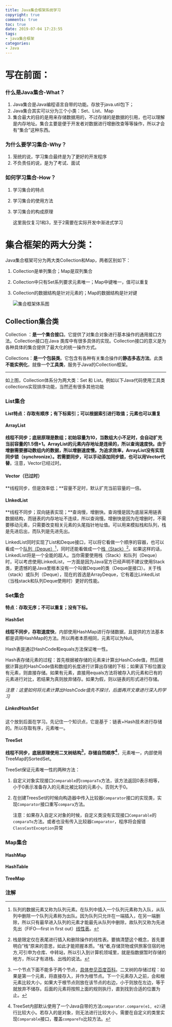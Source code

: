 ```yaml
---
title: Java集合框架系统学习
copyright: true
comments: true
toc: true
date: 2019-07-04 17:23:55
tags:
- java集合框架
categories:
- Java
---
```


# 写在前面：

### 什么是Java集合-What？

1. Java集合是Java编程语言自带的功能。存放于java.util包下；
2. Java集合其实可以分为三个小类：Set、List、Map
3. 集合最大的目的是用来存储数据用的，不过存储的是数据的引用，也可以理解是内存地址。集合主要是便于开发者对数据进行增删改查等等操作，所以才会有“集合”这种东西。

### 为什么要学习集合-Why？

1. 笼统的说，学习集合最终是为了更好的开发程序
2. 不负责任的说，是为了考试、面试

### 如何学习集合-How？

1. 学习集合的特点

2. 学习集合的使用方法

3. 学习集合的构成原理

   这里我仅复习1和3，至于2需要在实际开发中渐进式学习

# 集合框架的两大分类：

Java集合框架可分为两大类Collection和Map，两者区别如下：

1. Collection是单列集合；Map是双列集合

2. Collection中只有Set系列要求元素唯一；Map中键唯一，值可以重复

3. Collection的数据结构是针对元素的；Map的数据结构是针对键

   ![集合框架体系图](//ws4.sinaimg.cn/large/96e311f0gy1g4nxy8vttgj20i80bu41o.jpg)

## Collection集合类

Collection ：**是一个集合接口**。它提供了对集合对象进行基本操作的通用接口方法。Collection接口在Java 类库中有很多具体的实现。Collection接口的意义是为各种具体的集合提供了最大化的统一操作方式。

Collections：**是一个包装类**。它包含有各种有关集合操作的**静态多态方法**。此类**不能实例化**，就像一**个工具类**，服务于Java的Collection框架。

-----

如上图，Collection体系分为两大类：Set 和 List。例如以下Java代码使用工具类collections实现排序功能，当然还有很多其他功能

### List集合

**List特点：存取有顺序；有下标索引；可以根据索引进行取值；元素也可以重复**

#### ArrayList

**线程不同步；底层原理是数组；**初始容量为10，当数组大小不足时，会自动扩充当前容量的1.5倍+1。ArrayList的元素内存地址是连续的，所以查询速度快。由于增删需要挪动数组内的数据，所以增删速度慢。为追求效率，ArrayList没有实现同步锁（synchronize）。若需要同步，可以手动添加同步锁，也可以用**Vector代替**。注意，Vector已经过时。

#### Vector（已过时）

**线程同步，但是效率低；**容量不足时，默认扩充当前容量的一倍。

#### LInkedList

**线程不同步；双向链表实现；**查询慢，增删快。查询慢是因为底层采用链表数据结构，而链表的内存地址不连续，所以查询慢。增删快是因为在增删时，不需要移动元素，只需要改变相关元素的头尾指针地址值。可以用来模拟栈和队列，栈是先进后出，而队列是先进先出。

LinkedList同时实现了List和Deque接口，可以将它看做一个顺序的容器，也可以看成一个[队列（Deque）](https://baike.baidu.com/item/队列/14580481)[^队列Deque]，同时还能看做成一个[栈（Stack）](https://baike.baidu.com/item/%E6%A0%88/12808149)[^栈Stack]。如果这样的话，LinkedList将是一个全能的超人。当你需要使用栈（Stack）和队列（Deque）时，可以考虑使用LinkedList，一方面是因为Java官方已经声明不建议使用Stack类，更遗憾的是Java里根本没有一个叫做Deque的类（Deque是接口）。关于栈（stack）或队列（Deque），现在的首选是ArrayDeque，它有着比LinkedList（当栈stack和队列Deque使用时）更好的性能。



### Set集合

**特点：存取无序；不可以重复；没有下标。**

#### HashSet

**线程不同步，存取速度快**，内部使用HashMap进行存储数据，且提供的方法基本都是调用HashMap的方法。所以两者本质相同，元素可以为Null。

Hash表是通过HashCode和equals方法保证唯一性。

Hash表存储元素的过程：首先根据被存储的元素来计算出HashCode值，然后根据计算出的HashCode值和数组的长度进行计算出存储的下标；如果该下标位置没有元素，则直接存储。如果有元素，直接用equals方法将被存入的元素和已有的元素进行对比，若结果为真则放弃储存。如果为假，则以链表的形式进行存储。

*注意：这里如何将元素计算出HashCode值先不探讨，后面再开文章进行深入的学习*

##### 	LinkedHashSet
这个放到后面在学习。先记住一个知识点，它是基于：链表+Hash技术进行存储的。所以存取有序，元素唯一。

#### TreeSet

**线程不同步，底层原理使用二叉树结构[^1]，存储自然顺序[^2]**，元素唯一，内部使用TreeMap的SortedSet。

TreeSet保证元素唯一性的两种方法：

1. 自定义对象实现接口`Comparable`的`comparaTo`方法，该方法返回0表示相等，小于0表示准备存入的元素比被比较的元素小，否则大于0。

2. 在创建TreesSet的时候向构造器中传入比较器`Comparator`接口的实现类，实现`Comparator`接口重写`compara`方法。 

   注意：如果存入自定义对象的时候，自定义类没有实现接口`Comparable`的`comparaTo`方法。或者也没有传入比较器`Comparator`，程序将会报错`ClassCastException`异常

### Map集合

#### HashMap

#### HashTable

#### TreeMap

### 注解
[^栈Stack]: 栈是限定仅在表尾进行插入和删除操作的线性表。要搞清楚这个概念，首先要明白”栈“原来的意思，如此才能把握本质。"栈“者,存储货物或供旅客住宿的地方,可引申为仓库、中转站，所以引入到计算机领域里，就是指数据暂时存储的地方，所以才有进栈、出栈的说法。
[^队列Deque]: 队列的数据元素又称为队列元素。在队列中插入一个队列元素称为入队，从队列中删除一个队列元素称为出队。因为队列只允许在一端插入，在另一端删除，所以只有最早进入队列的元素才能最先从队列中删除，故队列又称为先进先出（FIFO—first in first out）[线性表](https://baike.baidu.com/item/线性表)。
[^1]: 一个节点下面不能多于两个节点，[具体参见百度百科](https://baike.baidu.com/item/二叉树/1602879)。二叉树的存储过程：如果是第一个元素，将直接存入，并作为根节点。下一个元素存入之前，会和根元素比较大小，如果大于根节点则放在该节点的右边，小于则放在左边，等于就放弃不储存。后面的元素将按照上面的规则执行，直到找到合适的位置为止。
[^2]: TreeSet内部默认使用了一个Java自带的方法`comparator.compare(e1, e2)`进行比较大小。若存入的是对象，则无法进行比较大小，需要在自定义的类里实现`Comparable`接口，覆盖`compareTo`比较方法。







